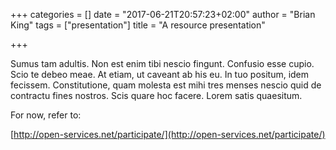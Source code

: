 +++
categories = []
date = "2017-06-21T20:57:23+02:00"
author = "Brian King"
tags = ["presentation"]
title = "A resource presentation"

+++

Sumus tam adultis. Non est enim tibi nescio fingunt. Confusio esse cupio. Scio te debeo meae. At etiam, ut caveant ab his eu. In tuo positum, idem fecissem. Constitutione, quam molesta est mihi tres menses nescio quid de contractu fines nostros. Scis quare hoc facere. Lorem satis quaesitum. 

For now, refer to:

[http://open-services.net/participate/](http://open-services.net/participate/)
